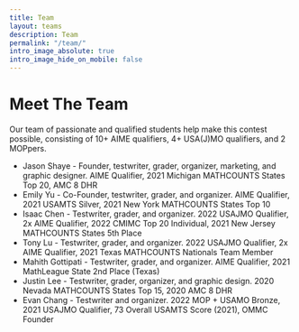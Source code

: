 ```yaml
---
title: Team
layout: teams
description: Team
permalink: "/team/"
intro_image_absolute: true
intro_image_hide_on_mobile: false
---
```


# Meet The Team

Our team of passionate and qualified students help make this contest possible, consisting of 10+ AIME qualifiers, 4+ USA(J)MO qualifiers, and 2 MOPpers.

- Jason Shaye - Founder, testwriter, grader, organizer, marketing, and graphic designer. AIME Qualifier, 2021 Michigan MATHCOUNTS States Top 20, AMC 8 DHR
- Emily Yu - Co-Founder, testwriter, grader, and organizer. AIME Qualifier, 2021 USAMTS Silver, 2021 New York MATHCOUNTS States Top 10
- Isaac Chen - Testwriter, grader, and organizer. 2022 USAJMO Qualifier, 2x AIME Qualifier, 2022 CMIMC Top 20 Individual, 2021 New Jersey MATHCOUNTS States 5th Place
- Tony Lu - Testwriter, grader, and organizer. 2022 USAJMO Qualifier, 2x AIME Qualifier, 2021 Texas MATHCOUNTS Nationals Team Member
- Mahith Gottipati - Testwriter, grader, and organizer. AIME Qualifier, 2021 MathLeague State 2nd Place (Texas) 
- Justin Lee - Testwriter, grader, organizer, and graphic design. 2020 Nevada MATHCOUNTS States Top 15, 2020 AMC 8 DHR
- Evan Chang -  Testwriter and organizer. 2022 MOP + USAMO Bronze, 2021 USAJMO Qualifier, 73 Overall USAMTS Score (2021), OMMC Founder
